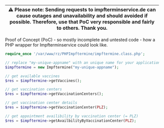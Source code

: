 | :warning: **Please note**: Sending requests to impfterminservice.de can cause outages and unavailability and should avoided if possible. Therefore, use that PoC very responsible and fairly to others. Thank you. |
|----|

Proof of Concept (PoC) - so mostly incomplete and untested code - how a PHP wrapper for Impfterminservice could look like.

```PHP
require_once '/var/www/rz/PHPImpftermine/impftermine.class.php';

// replace "my-unique-appname" with an unique name for your application
$impftermine = new Impftermine("my-unique-appname");

// get available vaccines
$res = $impftermine->getVaccines(); 

// get vaccination centers
$res = $impftermine->getVaccinationCenters(); 

// get vaccination center details
$res = $impftermine->getVaccinationCenter(PLZ); 

// get appointment availibility by vaccination center (= PLZ)
$res = $impftermine->getAvailbilityByVaccinationCenter(PLZ);
```